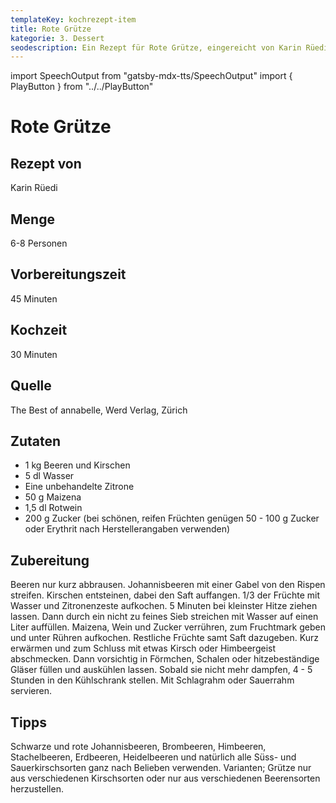 ```yaml
---
templateKey: kochrezept-item
title: Rote Grütze
kategorie: 3. Dessert
seodescription: Ein Rezept für Rote Grütze, eingereicht von Karin Rüedi.
---
```

import SpeechOutput from "gatsby-mdx-tts/SpeechOutput"
import { PlayButton } from "../../PlayButton"

<SpeechOutput id="kochrezept-karin-ruedi-rote-gruetze" customPlayButton={PlayButton}>

# Rote Grütze

## Rezept von

Karin Rüedi

## Menge

6-8 Personen

## Vorbereitungszeit

45 Minuten

## Kochzeit

30 Minuten

## Quelle

The Best of annabelle, Werd Verlag, Zürich

## Zutaten

* 1 kg Beeren und Kirschen
* 5 dl Wasser
* Eine unbehandelte Zitrone
* 50 g Maizena
* 1,5 dl Rotwein
* 200 g Zucker (bei schönen, reifen Früchten genügen 50 - 100 g Zucker oder Erythrit nach Herstellerangaben verwenden) 

## Zubereitung

Beeren nur kurz abbrausen. Johannisbeeren mit einer Gabel von den Rispen streifen. Kirschen entsteinen, dabei den Saft auffangen. 1/3 der Früchte mit Wasser und Zitronenzeste aufkochen. 5 Minuten bei kleinster Hitze ziehen lassen. Dann durch ein
nicht zu feines Sieb streichen mit Wasser auf einen Liter auffüllen. Maizena, Wein und Zucker verrühren, zum Fruchtmark geben und unter Rühren aufkochen. Restliche Früchte samt Saft dazugeben. Kurz erwärmen und zum Schluss mit etwas Kirsch oder Himbeergeist abschmecken. Dann vorsichtig in Förmchen, Schalen oder hitzebeständige Gläser füllen und auskühlen lassen. Sobald sie nicht mehr dampfen, 4 - 5 Stunden in den Kühlschrank stellen. Mit Schlagrahm oder Sauerrahm servieren.

## Tipps

Schwarze und rote Johannisbeeren, Brombeeren, Himbeeren, Stachelbeeren, Erdbeeren, Heidelbeeren und natürlich alle Süss- und Sauerkirschsorten ganz nach Belieben verwenden. Varianten; Grütze nur aus verschiedenen Kirschsorten oder nur aus verschiedenen Beerensorten herzustellen. 

</SpeechOutput>